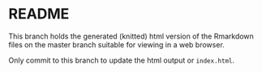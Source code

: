 README
======

This branch holds the generated (knitted) html version of the Rmarkdown files
on the master branch suitable for viewing in a web browser.

Only commit to this branch to update the html output or `index.html`.


